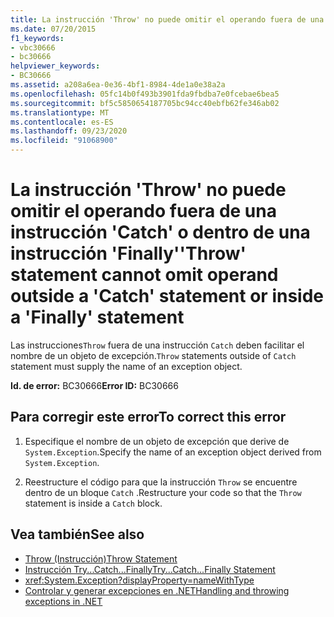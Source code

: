 ```yaml
---
title: La instrucción 'Throw' no puede omitir el operando fuera de una instrucción 'Catch' o dentro de una instrucción 'Finally'
ms.date: 07/20/2015
f1_keywords:
- vbc30666
- bc30666
helpviewer_keywords:
- BC30666
ms.assetid: a208a6ea-0e36-4bf1-8984-4de1a0e38a2a
ms.openlocfilehash: 05fc14b0f493b3901fda9fbdba7e0fcebae6bea5
ms.sourcegitcommit: bf5c5850654187705bc94cc40ebfb62fe346ab02
ms.translationtype: MT
ms.contentlocale: es-ES
ms.lasthandoff: 09/23/2020
ms.locfileid: "91068900"
---
```

# <a name="throw-statement-cannot-omit-operand-outside-a-catch-statement-or-inside-a-finally-statement"></a><span data-ttu-id="cb4bf-102">La instrucción 'Throw' no puede omitir el operando fuera de una instrucción 'Catch' o dentro de una instrucción 'Finally'</span><span class="sxs-lookup"><span data-stu-id="cb4bf-102">'Throw' statement cannot omit operand outside a 'Catch' statement or inside a 'Finally' statement</span></span>

<span data-ttu-id="cb4bf-103">Las instrucciones`Throw` fuera de una instrucción `Catch` deben facilitar el nombre de un objeto de excepción.</span><span class="sxs-lookup"><span data-stu-id="cb4bf-103">`Throw` statements outside of `Catch` statement must supply the name of an exception object.</span></span>  
  
 <span data-ttu-id="cb4bf-104">**Id. de error:** BC30666</span><span class="sxs-lookup"><span data-stu-id="cb4bf-104">**Error ID:** BC30666</span></span>  
  
## <a name="to-correct-this-error"></a><span data-ttu-id="cb4bf-105">Para corregir este error</span><span class="sxs-lookup"><span data-stu-id="cb4bf-105">To correct this error</span></span>  
  
1. <span data-ttu-id="cb4bf-106">Especifique el nombre de un objeto de excepción que derive de `System.Exception`.</span><span class="sxs-lookup"><span data-stu-id="cb4bf-106">Specify the name of an exception object derived from `System.Exception`.</span></span>  
  
2. <span data-ttu-id="cb4bf-107">Reestructure el código para que la instrucción `Throw` se encuentre dentro de un bloque `Catch` .</span><span class="sxs-lookup"><span data-stu-id="cb4bf-107">Restructure your code so that the `Throw` statement is inside a `Catch` block.</span></span>  
  
## <a name="see-also"></a><span data-ttu-id="cb4bf-108">Vea también</span><span class="sxs-lookup"><span data-stu-id="cb4bf-108">See also</span></span>

- [<span data-ttu-id="cb4bf-109">Throw (Instrucción)</span><span class="sxs-lookup"><span data-stu-id="cb4bf-109">Throw Statement</span></span>](../language-reference/statements/throw-statement.md)
- [<span data-ttu-id="cb4bf-110">Instrucción Try...Catch...Finally</span><span class="sxs-lookup"><span data-stu-id="cb4bf-110">Try...Catch...Finally Statement</span></span>](../language-reference/statements/try-catch-finally-statement.md)
- <xref:System.Exception?displayProperty=nameWithType>
- [<span data-ttu-id="cb4bf-111">Controlar y generar excepciones en .NET</span><span class="sxs-lookup"><span data-stu-id="cb4bf-111">Handling and throwing exceptions in .NET</span></span>](../../standard/exceptions/index.md)
